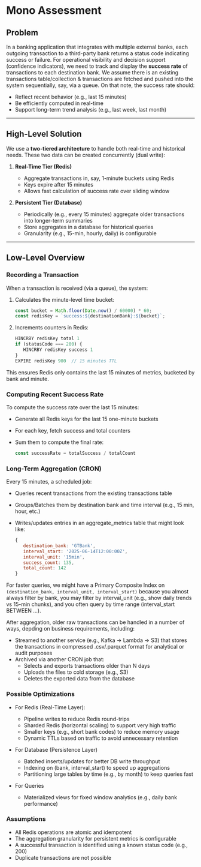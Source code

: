 # Mono Assessment

## Problem

In a banking application that integrates with multiple external banks, each outgoing transaction to a third-party bank returns a status code indicating success or failure. For operational visibility and decision support (confidence indicators), we need to track and display the **success rate** of transactions to each destination bank. We assume there is an existing transactions table/collection & transactions are fetched and pushed into the system sequentially, say, via a queue. On that note, the success rate should:

- Reflect recent behavior (e.g., last 15 minutes)
- Be efficiently computed in real-time
- Support long-term trend analysis (e.g., last week, last month)

---

## High-Level Solution

We use a **two-tiered architecture** to handle both real-time and historical needs. These two data can be created concurrently (dual write):

1. **Real-Time Tier (Redis)**  
   - Aggregate transactions in, say, 1-minute buckets using Redis
   - Keys expire after 15 minutes
   - Allows fast calculation of success rate over sliding window

2. **Persistent Tier (Database)**  
   - Periodically (e.g., every 15 minutes) aggregate older transactions into longer-term summaries
   - Store aggregates in a database for historical queries
   - Granularity (e.g., 15-min, hourly, daily) is configurable

---

## Low-Level Overview

### Recording a Transaction

When a transaction is received (via a queue), the system:

1. Calculates the minute-level time bucket:
   ```js
   const bucket = Math.floor(Date.now() / 60000) * 60;
   const redisKey = `success:${destinationBank}:${bucket}`;


2. Increments counters in Redis:
   ```js
   HINCRBY redisKey total 1
   if (statusCode === 200) {
      HINCRBY redisKey success 1
   }
   EXPIRE redisKey 900  // 15 minutes TTL

This ensures Redis only contains the last 15 minutes of metrics, bucketed by bank and minute.


### Computing Recent Success Rate
To compute the success rate over the last 15 minutes:

- Generate all Redis keys for the last 15 one-minute buckets
- For each key, fetch success and total counters
- Sum them to compute the final rate:

   ```js
   const successRate = totalSuccess / totalCount

### Long-Term Aggregation (CRON)
Every 15 minutes, a scheduled job:
- Queries recent transactions from the existing transactions table
- Groups/Batches them by destination bank and time interval (e.g., 15 min, hour, etc.)
- Writes/updates entries in an aggregate_metrics table that might look like:

   ```js
   {
      destination_bank: 'GTBank',
      interval_start: '2025-06-14T12:00:00Z',
      interval_unit: '15min',
      success_count: 135,
      total_count: 142
  }

For faster queries, we might have a Primary Composite Index on `(destination_bank, interval_unit, interval_start)` because you almost always filter by bank, you may filter by interval_unit (e.g., show daily trends vs 15-min chunks), and you often query by time range (interval_start BETWEEN ...). 

After aggregation, older raw transactions can be handled in a number of ways, depding on business requirements, including:

- Streamed to another service (e.g., Kafka → Lambda → S3) that stores the transactions in compressed .csv/.parquet format for analytical or audit purposes
- Archived via another CRON job that:
  - Selects and exports transactions older than N days
  - Uploads the files to cold storage (e.g., S3)
  - Deletes the exported data from the database

### Possible Optimizations

- For Redis (Real-Time Layer):
  -  Pipeline writes to reduce Redis round-trips
  -  Sharded Redis (horizontal scaling) to support very high traffic
  -  Smaller keys (e.g., short bank codes) to reduce memory usage
  -  Dynamic TTLs based on traffic to avoid unnecessary retention

- For Database (Persistence Layer)
  -  Batched inserts/updates for better DB write throughput
  -  Indexing on (bank, interval_start) to speed up aggregations
  -  Partitioning large tables by time (e.g., by month) to keep queries fast

- For Queries
  -  Materialized views for fixed window analytics (e.g., daily bank performance)

### Assumptions
- All Redis operations are atomic and idempotent
- The aggregation granularity for persistent metrics is configurable
- A successful transaction is identified using a known status code (e.g., 200)
- Duplicate transactions are not possible
